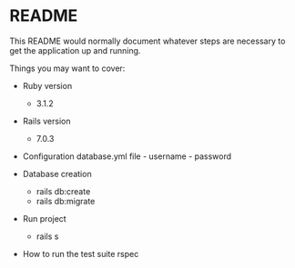 # README

This README would normally document whatever steps are necessary to get the
application up and running.

Things you may want to cover:

* Ruby version
    - 3.1.2
* Rails version
    - 7.0.3

* Configuration
    database.yml file
        - username
        - password

* Database creation
    - rails db:create
    - rails db:migrate

* Run project
    - rails s

* How to run the test suite
    rspec